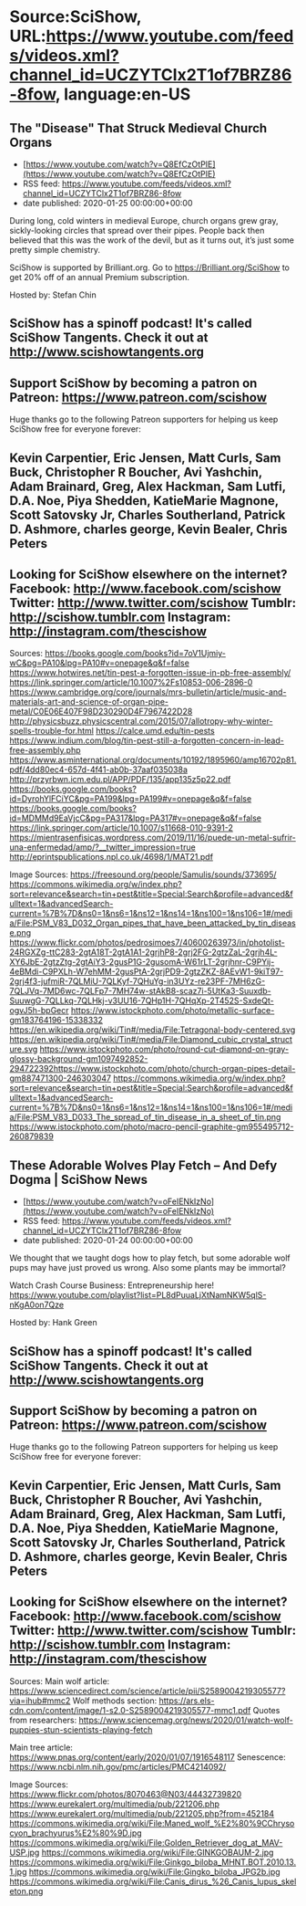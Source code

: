 # Source:SciShow, URL:https://www.youtube.com/feeds/videos.xml?channel_id=UCZYTClx2T1of7BRZ86-8fow, language:en-US

## The "Disease" That Struck Medieval Church Organs
 - [https://www.youtube.com/watch?v=Q8EfCzOtPIE](https://www.youtube.com/watch?v=Q8EfCzOtPIE)
 - RSS feed: https://www.youtube.com/feeds/videos.xml?channel_id=UCZYTClx2T1of7BRZ86-8fow
 - date published: 2020-01-25 00:00:00+00:00

During long, cold winters in medieval Europe, church organs grew gray, sickly-looking circles that spread over their pipes. People back then believed that this was the work of the devil, but as it turns out, it’s just some pretty simple chemistry.

SciShow is supported by Brilliant.org. Go to https://Brilliant.org/SciShow to get 20% off of an annual Premium subscription. 

Hosted by: Stefan Chin

SciShow has a spinoff podcast! It's called SciShow Tangents. Check it out at http://www.scishowtangents.org
----------
Support SciShow by becoming a patron on Patreon: https://www.patreon.com/scishow
----------
Huge thanks go to the following Patreon supporters for helping us keep SciShow free for everyone forever:

Kevin Carpentier, Eric Jensen, Matt Curls, Sam Buck, Christopher R Boucher, Avi Yashchin, Adam Brainard, Greg, Alex Hackman, Sam Lutfi, D.A. Noe, Piya Shedden, KatieMarie Magnone, Scott Satovsky Jr, Charles Southerland, Patrick D. Ashmore, charles george, Kevin Bealer, Chris Peters
----------
Looking for SciShow elsewhere on the internet?
Facebook: http://www.facebook.com/scishow
Twitter: http://www.twitter.com/scishow
Tumblr: http://scishow.tumblr.com
Instagram: http://instagram.com/thescishow
----------

Sources:
https://books.google.com/books?id=7oV1Ujmiy-wC&pg=PA10&lpg=PA10#v=onepage&q&f=false
https://www.hotwires.net/tin-pest-a-forgotten-issue-in-pb-free-assembly/
https://link.springer.com/article/10.1007%2Fs10853-006-2896-0
https://www.cambridge.org/core/journals/mrs-bulletin/article/music-and-materials-art-and-science-of-organ-pipe-metal/C0E06E407F98D230290D4F7967422D28 
http://physicsbuzz.physicscentral.com/2015/07/allotropy-why-winter-spells-trouble-for.html
https://calce.umd.edu/tin-pests
https://www.indium.com/blog/tin-pest-still-a-forgotten-concern-in-lead-free-assembly.php
https://www.asminternational.org/documents/10192/1895960/amp16702p81.pdf/4dd80ec4-657d-4f41-ab0b-37aaf035038a
http://przyrbwn.icm.edu.pl/APP/PDF/135/app135z5p22.pdf
https://books.google.com/books?id=DyrohYlFCiYC&pg=PA199&lpg=PA199#v=onepage&q&f=false
https://books.google.com/books?id=MDMMd9EaVjcC&pg=PA317&lpg=PA317#v=onepage&q&f=false
https://link.springer.com/article/10.1007/s11668-010-9391-2
https://mientrasenfisicas.wordpress.com/2019/11/16/puede-un-metal-sufrir-una-enfermedad/amp/?__twitter_impression=true
http://eprintspublications.npl.co.uk/4698/1/MAT21.pdf 

Image Sources:
https://freesound.org/people/Samulis/sounds/373695/
https://commons.wikimedia.org/w/index.php?sort=relevance&search=tin+pest&title=Special:Search&profile=advanced&fulltext=1&advancedSearch-current=%7B%7D&ns0=1&ns6=1&ns12=1&ns14=1&ns100=1&ns106=1#/media/File:PSM_V83_D032_Organ_pipes_that_have_been_attacked_by_tin_disease.png
https://www.flickr.com/photos/pedrosimoes7/40600263973/in/photolist-24RGXZg-ttC283-2gtA18T-2gtA1A1-2grjhP8-2grj2FG-2gtzZaL-2grjh4L-XY6JbE-2gtzZtg-2gtAiY3-2gusP1G-2gusomA-W61rLT-2grjhnr-C9PYij-4eBMdi-C9PXLh-W7ehMM-2gusPtA-2grjPD9-2gtzZKZ-8AEvW1-9kiT97-2grj4f3-jufmiR-7QLMiU-7QLKyf-7QHuYg-in3UYz-re23PF-7MH6zG-7QLJVq-7MD6wc-7QLFp7-7MH74w-stAkB8-scaz7i-5UtKa3-Suuxdb-SuuwgG-7QLLkq-7QLHkj-v3UU16-7QHp1H-7QHqXp-2T452S-SxdeQt-ogvJ5h-bpGecr
https://www.istockphoto.com/photo/metallic-surface-gm183764196-15338332
https://en.wikipedia.org/wiki/Tin#/media/File:Tetragonal-body-centered.svg
https://en.wikipedia.org/wiki/Tin#/media/File:Diamond_cubic_crystal_structure.svg
https://www.istockphoto.com/photo/round-cut-diamond-on-gray-glossy-background-gm1097492852-294722392https://www.istockphoto.com/photo/church-organ-pipes-detail-gm887471300-246303047
https://commons.wikimedia.org/w/index.php?sort=relevance&search=tin+pest&title=Special:Search&profile=advanced&fulltext=1&advancedSearch-current=%7B%7D&ns0=1&ns6=1&ns12=1&ns14=1&ns100=1&ns106=1#/media/File:PSM_V83_D033_The_spread_of_tin_disease_in_a_sheet_of_tin.png
https://www.istockphoto.com/photo/macro-pencil-graphite-gm955495712-260879839

## These Adorable Wolves Play Fetch – And Defy Dogma | SciShow News
 - [https://www.youtube.com/watch?v=oFeIENkIzNo](https://www.youtube.com/watch?v=oFeIENkIzNo)
 - RSS feed: https://www.youtube.com/feeds/videos.xml?channel_id=UCZYTClx2T1of7BRZ86-8fow
 - date published: 2020-01-24 00:00:00+00:00

We thought that we taught dogs how to play fetch, but some adorable wolf pups may have just proved us wrong. Also some plants may be immortal? 

Watch Crash Course Business: Entrepreneurship here! https://www.youtube.com/playlist?list=PL8dPuuaLjXtNamNKW5qlS-nKgA0on7Qze

Hosted by: Hank Green

SciShow has a spinoff podcast! It's called SciShow Tangents. Check it out at http://www.scishowtangents.org
----------
Support SciShow by becoming a patron on Patreon: https://www.patreon.com/scishow
----------
Huge thanks go to the following Patreon supporters for helping us keep SciShow free for everyone forever:

Kevin Carpentier, Eric Jensen, Matt Curls, Sam Buck, Christopher R Boucher, Avi Yashchin, Adam Brainard, Greg, Alex Hackman, Sam Lutfi, D.A. Noe, Piya Shedden, KatieMarie Magnone, Scott Satovsky Jr, Charles Southerland, Patrick D. Ashmore, charles george, Kevin Bealer, Chris Peters
----------
Looking for SciShow elsewhere on the internet?
Facebook: http://www.facebook.com/scishow
Twitter: http://www.twitter.com/scishow
Tumblr: http://scishow.tumblr.com
Instagram: http://instagram.com/thescishow
----------
Sources:
Main wolf article: https://www.sciencedirect.com/science/article/pii/S2589004219305577?via=ihub#mmc2
Wolf methods section: https://ars.els-cdn.com/content/image/1-s2.0-S2589004219305577-mmc1.pdf
Quotes from researchers: https://www.sciencemag.org/news/2020/01/watch-wolf-puppies-stun-scientists-playing-fetch

Main tree article: https://www.pnas.org/content/early/2020/01/07/1916548117
Senescence: https://www.ncbi.nlm.nih.gov/pmc/articles/PMC4214092/

Image Sources:
https://www.flickr.com/photos/8070463@N03/44432739820
https://www.eurekalert.org/multimedia/pub/221206.php
https://www.eurekalert.org/multimedia/pub/221205.php?from=452184
https://commons.wikimedia.org/wiki/File:Maned_wolf_%E2%80%9CChrysocyon_brachyurus%E2%80%9D.jpg
https://commons.wikimedia.org/wiki/File:Golden_Retriever_dog_at_MAV-USP.jpg
https://commons.wikimedia.org/wiki/File:GINKGOBAUM-2.jpg
https://commons.wikimedia.org/wiki/File:Ginkgo_biloba_MHNT.BOT.2010.13.1.jpg
https://commons.wikimedia.org/wiki/File:Gingko_biloba_JPG2b.jpg
https://commons.wikimedia.org/wiki/File:Canis_dirus_%26_Canis_lupus_skeleton.png

